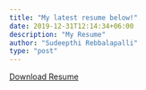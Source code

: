 ```yaml
---
title: "My latest resume below!"
date: 2019-12-31T12:14:34+06:00
description: "My Resume"
author: "Sudeepthi Rebbalapalli"
type: "post"
---
```


[Download Resume](/Sudeepthi_Rebbalapalli_resume.pdf)
